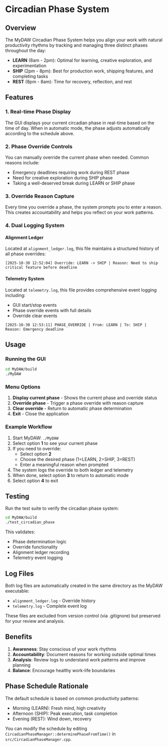 # Circadian Phase System

## Overview

The MyDAW Circadian Phase System helps you align your work with natural productivity rhythms by tracking and managing three distinct phases throughout the day:

- **LEARN** (8am - 2pm): Optimal for learning, creative exploration, and experimentation
- **SHIP** (2pm - 8pm): Best for production work, shipping features, and completing tasks
- **REST** (8pm - 8am): Time for recovery, reflection, and rest

## Features

### 1. Real-time Phase Display
The GUI displays your current circadian phase in real-time based on the time of day. When in automatic mode, the phase adjusts automatically according to the schedule above.

### 2. Phase Override Controls
You can manually override the current phase when needed. Common reasons include:
- Emergency deadlines requiring work during REST phase
- Need for creative exploration during SHIP phase
- Taking a well-deserved break during LEARN or SHIP phase

### 3. Override Reason Capture
Every time you override a phase, the system prompts you to enter a reason. This creates accountability and helps you reflect on your work patterns.

### 4. Dual Logging System

#### Alignment Ledger
Located at `alignment_ledger.log`, this file maintains a structured history of all phase overrides:
```
[2025-10-30 12:52:04] Override: LEARN -> SHIP | Reason: Need to ship critical feature before deadline
```

#### Telemetry System
Located at `telemetry.log`, this file provides comprehensive event logging including:
- GUI start/stop events
- Phase override events with full details
- Override clear events
```
[2025-10-30 12:53:11] PHASE_OVERRIDE | From: LEARN | To: SHIP | Reason: Emergency deadline
```

## Usage

### Running the GUI

```bash
cd MyDAW/build
./MyDAW
```

### Menu Options

1. **Display current phase** - Shows the current phase and override status
2. **Override phase** - Trigger a phase override with reason capture
3. **Clear override** - Return to automatic phase determination
4. **Exit** - Close the application

### Example Workflow

1. Start MyDAW: `./MyDAW`
2. Select option **1** to see your current phase
3. If you need to override:
   - Select option **2**
   - Choose the desired phase (1=LEARN, 2=SHIP, 3=REST)
   - Enter a meaningful reason when prompted
4. The system logs the override to both ledger and telemetry
5. When done, select option **3** to return to automatic mode
6. Select option **4** to exit

## Testing

Run the test suite to verify the circadian phase system:

```bash
cd MyDAW/build
./test_circadian_phase
```

This validates:
- Phase determination logic
- Override functionality
- Alignment ledger recording
- Telemetry event logging

## Log Files

Both log files are automatically created in the same directory as the MyDAW executable:
- `alignment_ledger.log` - Override history
- `telemetry.log` - Complete event log

These files are excluded from version control (via .gitignore) but preserved for your review and analysis.

## Benefits

1. **Awareness**: Stay conscious of your work rhythms
2. **Accountability**: Document reasons for working outside optimal times
3. **Analysis**: Review logs to understand work patterns and improve planning
4. **Balance**: Encourage healthy work-life boundaries

## Phase Schedule Rationale

The default schedule is based on common productivity patterns:
- Morning (LEARN): Fresh mind, high creativity
- Afternoon (SHIP): Peak execution, task completion
- Evening (REST): Wind down, recovery

You can modify the schedule by editing `CircadianPhaseManager::determinePhaseFromTime()` in `src/CircadianPhaseManager.cpp`.
